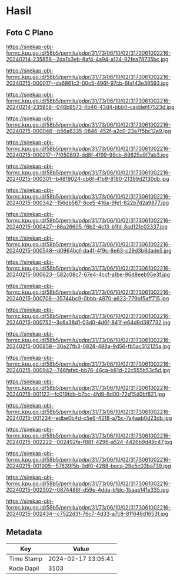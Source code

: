 # Hasil

## Foto C Plano

https://sirekap-obj-formc.kpu.go.id/58b5/pemilu/pdpr/31/73/06/10/02/3173061002216-20240214-235858--2da1b3eb-8af4-4a94-a124-92fea78735bc.jpg

https://sirekap-obj-formc.kpu.go.id/58b5/pemilu/pdpr/31/73/06/10/02/3173061002216-20240215-000017--da6861c2-00c5-496f-97cb-6fa143e39593.jpg

https://sirekap-obj-formc.kpu.go.id/58b5/pemilu/pdpr/31/73/06/10/02/3173061002216-20240214-235958--046b9573-4b46-43d4-bbb0-caddef47523d.jpg

https://sirekap-obj-formc.kpu.go.id/58b5/pemilu/pdpr/31/73/06/10/02/3173061002216-20240215-000046--b56a6335-0846-452f-a2c0-23a7f5bc12a9.jpg

https://sirekap-obj-formc.kpu.go.id/58b5/pemilu/pdpr/31/73/06/10/02/3173061002216-20240215-000217--7f050892-dd8f-4f99-99cb-89625a9f7ab3.jpg

https://sirekap-obj-formc.kpu.go.id/58b5/pemilu/pdpr/31/73/06/10/02/3173061002216-20240215-000301--b4819024-cb6f-41b9-8180-21399d2130db.jpg

https://sirekap-obj-formc.kpu.go.id/58b5/pemilu/pdpr/31/73/06/10/02/3173061002216-20240215-000342--156db587-8ce5-416a-9fe1-822b7d2a9877.jpg

https://sirekap-obj-formc.kpu.go.id/58b5/pemilu/pdpr/31/73/06/10/02/3173061002216-20240215-000427--86a26605-f6b2-4c13-b1fd-8ad121c02337.jpg

https://sirekap-obj-formc.kpu.go.id/58b5/pemilu/pdpr/31/73/06/10/02/3173061002216-20240215-000548--d0964bcf-da4f-4f9c-8e63-c29d3b8dade5.jpg

https://sirekap-obj-formc.kpu.go.id/58b5/pemilu/pdpr/31/73/06/10/02/3173061002216-20240215-000623--582c08c7-67e4-4ccf-a1be-96d8eeb95e3f.jpg

https://sirekap-obj-formc.kpu.go.id/58b5/pemilu/pdpr/31/73/06/10/02/3173061002216-20240215-000708--35744bc9-0bbb-4870-a623-779bf5aff715.jpg

https://sirekap-obj-formc.kpu.go.id/58b5/pemilu/pdpr/31/73/06/10/02/3173061002216-20240215-000752--3c6a38d1-03d0-4d6f-841f-e64d9d397732.jpg

https://sirekap-obj-formc.kpu.go.id/58b5/pemilu/pdpr/31/73/06/10/02/3173061002216-20240215-000858--30a27fb3-0828-488a-9d56-fb5ac312125a.jpg

https://sirekap-obj-formc.kpu.go.id/58b5/pemilu/pdpr/31/73/06/10/02/3173061002216-20240215-000942--746fafab-bb76-46ca-b81d-22c555b53c5d.jpg

https://sirekap-obj-formc.kpu.go.id/58b5/pemilu/pdpr/31/73/06/10/02/3173061002216-20240215-001122--fc019fdb-b7bc-4fd9-8d00-72d1540bf821.jpg

https://sirekap-obj-formc.kpu.go.id/58b5/pemilu/pdpr/31/73/06/10/02/3173061002216-20240215-001234--edbe0b4d-c5e6-4218-a75c-7a4aab0d23db.jpg

https://sirekap-obj-formc.kpu.go.id/58b5/pemilu/pdpr/31/73/06/10/02/3173061002216-20240215-002222--002492fe-f881-4296-a524-4426b9d49c47.jpg

https://sirekap-obj-formc.kpu.go.id/58b5/pemilu/pdpr/31/73/06/10/02/3173061002216-20240215-001905--57639f5b-0df0-4288-beca-29e5c03ba739.jpg

https://sirekap-obj-formc.kpu.go.id/58b5/pemilu/pdpr/31/73/06/10/02/3173061002216-20240215-002302--0874488f-d59e-4dda-b1dc-1baae141e335.jpg

https://sirekap-obj-formc.kpu.go.id/58b5/pemilu/pdpr/31/73/06/10/02/3173061002216-20240215-002434--c7522d3f-76c7-4d33-a7c8-81f648d1653f.jpg


## Metadata

| Key        | Value               |
| ---------- | ------------------- |
| Time Stamp | 2024-02-17 13:05:41 |
| Kode Dapil | 3103                |




